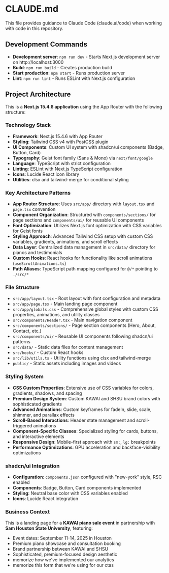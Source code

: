 # CLAUDE.md

This file provides guidance to Claude Code (claude.ai/code) when working with code in this repository.

## Development Commands

- **Development server**: `npm run dev` - Starts Next.js development server on http://localhost:3000
- **Build**: `npm run build` - Creates production build
- **Start production**: `npm start` - Runs production server
- **Lint**: `npm run lint` - Runs ESLint with Next.js configuration

## Project Architecture

This is a **Next.js 15.4.6 application** using the App Router with the following structure:

### Technology Stack
- **Framework**: Next.js 15.4.6 with App Router
- **Styling**: Tailwind CSS v4 with PostCSS plugin
- **UI Components**: Custom UI system with shadcn/ui components (Badge, Button, Card)
- **Typography**: Geist font family (Sans & Mono) via `next/font/google`
- **Language**: TypeScript with strict configuration
- **Linting**: ESLint with Next.js TypeScript configuration
- **Icons**: Lucide React icon library
- **Utilities**: clsx and tailwind-merge for conditional styling

### Key Architecture Patterns
- **App Router Structure**: Uses `src/app/` directory with `layout.tsx` and `page.tsx` convention
- **Component Organization**: Structured with `components/sections/` for page sections and `components/ui/` for reusable UI components
- **Font Optimization**: Utilizes Next.js font optimization with CSS variables for Geist fonts
- **Styling Approach**: Advanced Tailwind CSS setup with custom CSS variables, gradients, animations, and scroll effects
- **Data Layer**: Centralized data management in `src/data/` directory for pianos and testimonials
- **Custom Hooks**: React hooks for functionality like scroll animations (`useScrollAnimations.ts`)
- **Path Aliases**: TypeScript path mapping configured for `@/*` pointing to `./src/*`

### File Structure
- `src/app/layout.tsx` - Root layout with font configuration and metadata
- `src/app/page.tsx` - Main landing page component
- `src/app/globals.css` - Comprehensive global styles with custom CSS properties, animations, and utility classes
- `src/components/Header.tsx` - Main navigation component
- `src/components/sections/` - Page section components (Hero, About, Contact, etc.)
- `src/components/ui/` - Reusable UI components following shadcn/ui patterns
- `src/data/` - Static data files for content management
- `src/hooks/` - Custom React hooks
- `src/lib/utils.ts` - Utility functions using clsx and tailwind-merge
- `public/` - Static assets including images and videos

### Styling System
- **CSS Custom Properties**: Extensive use of CSS variables for colors, gradients, shadows, and spacing
- **Premium Design System**: Custom KAWAI and SHSU brand colors with sophisticated gradients
- **Advanced Animations**: Custom keyframes for fadeIn, slide, scale, shimmer, and parallax effects
- **Scroll-Based Interactions**: Header state management and scroll-triggered animations
- **Component-Specific Classes**: Specialized styling for cards, buttons, and interactive elements
- **Responsive Design**: Mobile-first approach with `sm:`, `lg:` breakpoints
- **Performance Optimizations**: GPU acceleration and backface-visibility optimizations

### shadcn/ui Integration
- **Configuration**: `components.json` configured with "new-york" style, RSC enabled
- **Components**: Badge, Button, Card components implemented
- **Styling**: Neutral base color with CSS variables enabled
- **Icons**: Lucide React integration

### Business Context
This is a landing page for a **KAWAI piano sale event** in partnership with **Sam Houston State University**, featuring:
- Event dates: September 11-14, 2025 in Houston
- Premium piano showcase and consultation booking
- Brand partnership between KAWAI and SHSU
- Sophisticated, premium-focused design aesthetic
- memorize how we've implemented our analytics
- memorize this form that we're using for our ctas